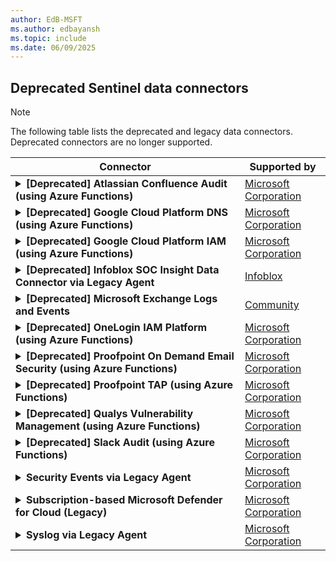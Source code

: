 ```yaml
---
author: EdB-MSFT
ms.author: edbayansh
ms.topic: include
ms.date: 06/09/2025
---
```


## Deprecated Sentinel data connectors


> [!NOTE]
> The following table lists the deprecated and legacy data connectors. Deprecated connectors are no longer supported.
 
  

| Connector | Supported by | 
|-----------|--------------|
|<a name="deprecated-atlassian-confluence-audit-using-azure-functions"></a><details><summary>**[Deprecated] Atlassian Confluence Audit (using Azure Functions)** &nbsp;&nbsp;&nbsp;&nbsp;&nbsp;&nbsp;&nbsp;&nbsp;&nbsp;&nbsp;&nbsp;&nbsp;&nbsp;&nbsp;&nbsp;&nbsp;&nbsp;&nbsp;&nbsp;&nbsp;&nbsp;&nbsp;&nbsp;&nbsp;&nbsp;&nbsp;&nbsp;&nbsp;&nbsp;&nbsp;&nbsp;</summary> <br> The [Atlassian Confluence](https://www.atlassian.com/software/confluence) Audit data connector provides the capability to ingest [Confluence Audit Records](https://support.atlassian.com/confluence-cloud/docs/view-the-audit-log/) for more information. The connector enables event retrieval to assess potential security risks, monitor collaboration, and diagnose and troubleshoot configuration issues.<p>**Note**: This data connector has been deprecated, consider moving to the CCP data connector available in the solution which replaces ingestion via the <a href='/azure/azure-monitor/logs/custom-logs-migrate' >deprecated HTTP Data Collector API</a>.</p><p> **Log Analytics table(s):** <br> - `Confluence_Audit_CL`<p>**Data collection rule support:** <br>Not currently supported<p>**Prerequisites:**<br> - **Microsoft.Web/sites permissions**: Read and write permissions to Azure Functions to create a Function App is required. For more information, see [Azure Functions](/azure/azure-functions/).<p> - **REST API Credentials/permissions**: **ConfluenceAccessToken**, **ConfluenceUsername** is required for REST API. For more information, see [API](https://developer.atlassian.com/cloud/confluence/rest/api-group-audit/). Check all [requirements and follow  the instructions](https://developer.atlassian.com/cloud/confluence/rest/intro/#auth) for obtaining credentials.</details> | [Microsoft Corporation](https://support.microsoft.com/) | 
|<a name="deprecated-google-cloud-platform-dns-using-azure-functions"></a><details><summary>**[Deprecated] Google Cloud Platform DNS (using Azure Functions)** </summary> <br> The Google Cloud Platform DNS data connector provides the capability to ingest [Cloud DNS query logs](https://cloud.google.com/dns/docs/monitoring#using_logging) and [Cloud DNS audit logs](https://cloud.google.com/dns/docs/audit-logging) into Microsoft Sentinel using the GCP Logging API. Refer to [GCP Logging API documentation](https://cloud.google.com/logging/docs/api) for more information.<br><br><p>**Note**: This data connector has been deprecated, consider moving to the CCP data connector available in the solution which replaces ingestion via the <a href='/azure/azure-monitor/logs/custom-logs-migrate' >deprecated HTTP Data Collector API</a>.</p><p> **Log Analytics table(s):** <br> - `GCP_DNS_CL`<p>**Data collection rule support:** <br>Not currently supported<p>**Prerequisites:**<br> - **Microsoft.Web/sites permissions**: Read and write permissions to Azure Functions to create a Function App is required. For more information, see [Azure Functions](/azure/azure-functions/).<p> - **GCP service account**: GCP service account with permissions to read logs (with "logging.logEntries.list" permission) is required for GCP Logging API. Also json file with service account key is required. See the documentation to learn more about [permissions](https://cloud.google.com/logging/docs/access-control#permissions_and_roles), [creating service account](https://cloud.google.com/iam/docs/creating-managing-service-accounts) and [creating service account key](https://cloud.google.com/iam/docs/creating-managing-service-account-keys).</details> | [Microsoft Corporation](https://support.microsoft.com/) | 
|<a name="deprecated-google-cloud-platform-iam-using-azure-functions"></a><details><summary>**[Deprecated] Google Cloud Platform IAM (using Azure Functions)** </summary> <br> The Google Cloud Platform Identity and Access Management (IAM) data connector provides the capability to ingest [GCP IAM logs](https://cloud.google.com/iam/docs/audit-logging) into Microsoft Sentinel using the GCP Logging API. Refer to [GCP Logging API documentation](https://cloud.google.com/logging/docs/api) for more information.<br><br><p>**Note**: This data connector has been deprecated, consider moving to the CCP data connector available in the solution which replaces ingestion via the <a href='/azure/azure-monitor/logs/custom-logs-migrate' >deprecated HTTP Data Collector API</a>.</p><p> **Log Analytics table(s):** <br> - `GCP_IAM_CL`<p>**Data collection rule support:** <br>Not currently supported<p>**Prerequisites:**<br> - **Microsoft.Web/sites permissions**: Read and write permissions to Azure Functions to create a Function App is required. For more information, see [Azure Functions](/azure/azure-functions/).<p> - **GCP service account**: GCP service account with permissions to read logs is required for GCP Logging API. Also json file with service account key is required. See the documentation to learn more about [required permissions](https://cloud.google.com/iam/docs/audit-logging#audit_log_permissions), [creating service account](https://cloud.google.com/iam/docs/creating-managing-service-accounts) and [creating service account key](https://cloud.google.com/iam/docs/creating-managing-service-account-keys).</details> | [Microsoft Corporation](https://support.microsoft.com/) | 
|<a name="deprecated-infoblox-soc-insight-data-connector-via-legacy-agent"></a><details><summary>**[Deprecated] Infoblox SOC Insight Data Connector via Legacy Agent** </summary> <br> The Infoblox SOC Insight Data Connector allows you to easily connect your Infoblox BloxOne SOC Insight data with Microsoft Sentinel. By connecting your logs to Microsoft Sentinel, you can take advantage of search & correlation, alerting, and threat intelligence enrichment for each log. <br><br>This data connector ingests Infoblox SOC Insight CDC logs into your Log Analytics Workspace using the legacy Log Analytics agent.<br><br>**Microsoft recommends installation of Infoblox SOC Insight Data Connector via AMA Connector.** The legacy connector uses the Log Analytics agent which is about to be deprecated by **Aug 31, 2024,** and should only be installed where AMA is not supported.<br><br> Using MMA and AMA on the same machine can cause log duplication and extra ingestion cost. [More details](/azure/sentinel/ama-migrate).<p> **Log Analytics table(s):** <br> - `CommonSecurityLog`<p>**Data collection rule support:** <br>[Workspace transform DCR](/azure/azure-monitor/logs/tutorial-workspace-transformations-portal)</details> | [Infoblox](https://support.infoblox.com/) | 
|<a name="deprecated-microsoft-exchange-logs-and-events"></a><details><summary>**[Deprecated] Microsoft Exchange Logs and Events** </summary> <br> Deprecated, use the 'ESI-Opt' dataconnectors. You can stream all Exchange Audit events, IIS Logs, HTTP Proxy logs and Security Event logs from the Windows machines connected to your Microsoft Sentinel workspace using the Windows agent. This connection enables you to view dashboards, create custom alerts, and improve investigation. This is used by Microsoft Exchange Security Workbooks to provide security insights of your On-Premises Exchange environment<p> **Log Analytics table(s):** <br> - `Event`<br>- `SecurityEvent`<br>- `W3CIISLog`<br>- `MessageTrackingLog_CL`<br>- `ExchangeHttpProxy_CL`<p>**Data collection rule support:** <br>Not currently supported<p>**Prerequisites:**<br> - Azure Log Analytics will be deprecated, to collect data from non-Azure VMs, Azure Arc is recommended. [Learn more](/azure/azure-monitor/agents/azure-monitor-agent-install?tabs=ARMAgentPowerShell,PowerShellWindows,PowerShellWindowsArc,CLIWindows,CLIWindowsArc)<p> - **Detailled documentation**: >**NOTE:** Detailled documentation on Installation procedure and usage can be found [here](https://aka.ms/MicrosoftExchangeSecurityGithub)</details> | [Community](https://github.com/Azure/Azure-Sentinel/issues) | 
|<a name="deprecated-onelogin-iam-platform-using-azure-functions"></a><details><summary>**[Deprecated] OneLogin IAM Platform (using Azure Functions)** </summary> <br> The [OneLogin](https://www.onelogin.com/) data connector provides the capability to ingest common OneLogin IAM Platform events into Microsoft Sentinel through Webhooks. The OneLogin Event Webhook API which is also known as the Event Broadcaster will send batches of events in near real-time to an endpoint that you specify. When a change occurs in the OneLogin, an HTTPS POST request with event information is sent to a callback data connector URL.  Refer to [Webhooks documentation](https://developers.onelogin.com/api-docs/1/events/webhooks) for more information. The connector enables event retrieval to assess potential security risks, monitor collaboration, and diagnose and troubleshoot configuration issues.<br><br><p>**Note**: This data connector has been deprecated, consider moving to the CCF data connector available in the solution which replaces ingestion via the <a href='/azure/azure-monitor/logs/custom-logs-migrate' >deprecated HTTP Data Collector API</a>.</p><p> **Log Analytics table(s):** <br> - `OneLogin_CL`<p>**Data collection rule support:** <br>Not currently supported<p>**Prerequisites:**<br> - **Microsoft.Web/sites permissions**: Read and write permissions to Azure Functions to create a Function App is required. For more information, see [Azure Functions](/azure/azure-functions/).<p> - **Webhooks Credentials/permissions**: **OneLoginBearerToken**, **Callback URL** are required for working Webhooks. See the documentation to learn more about [configuring Webhooks](https://onelogin.service-now.com/kb_view_customer.do?sysparm_article=KB0010469).You need to generate **OneLoginBearerToken** according to your security requirements and use it in **Custom Headers** section in format: Authorization: Bearer **OneLoginBearerToken**. Logs Format: JSON Array.</details> | [Microsoft Corporation](https://support.microsoft.com/) | 
|<a name="deprecated-proofpoint-on-demand-email-security-using-azure-functions"></a><details><summary>**[Deprecated] Proofpoint On Demand Email Security (using Azure Functions)** </summary> <br> Proofpoint On Demand Email Security data connector provides the capability to get Proofpoint on Demand Email Protection data, allows users to check message traceability, monitoring into email activity, threats,and data exfiltration by attackers and malicious insiders. The connector provides ability to review events in your org on an accelerated basis, get event log files in hourly increments for recent activity.<p>**Note**: This data connector has been deprecated, consider moving to the CCP data connector available in the solution which replaces ingestion via the <a href='/azure/azure-monitor/logs/custom-logs-migrate' >deprecated HTTP Data Collector API</a>.</p><p> **Log Analytics table(s):** <br> - `ProofpointPOD_message_CL`<br>- `ProofpointPOD_maillog_CL`<p>**Data collection rule support:** <br>Not currently supported<p>**Prerequisites:**<br> - **Microsoft.Web/sites permissions**: Read and write permissions to Azure Functions to create a Function App is required. For more information, see [Azure Functions](/azure/azure-functions/).<p> - **Websocket API Credentials/permissions**: **ProofpointClusterID**, **ProofpointToken** is required. For more information, see [API](https://proofpointcommunities.force.com/community/s/article/Proofpoint-on-Demand-Pod-Log-API).</details> | [Microsoft Corporation](https://support.microsoft.com/) | 
|<a name="deprecated-proofpoint-tap-using-azure-functions"></a><details><summary>**[Deprecated] Proofpoint TAP (using Azure Functions)** </summary> <br> The [Proofpoint Targeted Attack Protection (TAP)](https://www.proofpoint.com/us/products/advanced-threat-protection/targeted-attack-protection) connector provides the capability to ingest Proofpoint TAP logs and events into Microsoft Sentinel. The connector provides visibility into Message and Click events in Microsoft Sentinel to view dashboards, create custom alerts, and to improve monitoring and investigation capabilities.<p>**Note**: This data connector has been deprecated, consider moving to the CCP data connector available in the solution which replaces ingestion via the <a href='/azure/azure-monitor/logs/custom-logs-migrate' >deprecated HTTP Data Collector API</a>.</p><p> **Log Analytics table(s):** <br> - `ProofPointTAPMessagesDelivered_CL`<br>- `ProofPointTAPMessagesBlocked_CL`<br>- `ProofPointTAPClicksPermitted_CL`<br>- `ProofPointTAPClicksBlocked_CL`<p>**Data collection rule support:** <br>Not currently supported<p>**Prerequisites:**<br> - **Microsoft.Web/sites permissions**: Read and write permissions to Azure Functions to create a Function App is required. For more information, see [Azure Functions](/azure/azure-functions/).<p> - **Proofpoint TAP API Key**: A Proofpoint TAP API username and password is required. For more information, see [Proofpoint SIEM API](https://help.proofpoint.com/Threat_Insight_Dashboard/API_Documentation/SIEM_API).</details> | [Microsoft Corporation](https://support.microsoft.com/) | 
|<a name="deprecated-qualys-vulnerability-management-using-azure-functions"></a><details><summary>**[Deprecated] Qualys Vulnerability Management (using Azure Functions)** </summary> <br> The [Qualys Vulnerability Management (VM)](https://www.qualys.com/apps/vulnerability-management/) data connector provides the capability to ingest vulnerability host detection data into Microsoft Sentinel through the Qualys API. The connector provides visibility into host detection data from vulerability scans. This connector provides Microsoft Sentinel the capability to view dashboards, create custom alerts, and improve investigation <br><br><p>**Note**: This data connector has been deprecated, consider moving to the CCP data connector available in the solution which replaces ingestion via the <a href='/azure/azure-monitor/logs/custom-logs-migrate' >deprecated HTTP Data Collector API</a>.</p><p> **Log Analytics table(s):** <br> - `QualysHostDetectionV2_CL`<br>- `QualysHostDetection_CL`<p>**Data collection rule support:** <br>Not currently supported<p>**Prerequisites:**<br> - **Microsoft.Web/sites permissions**: Read and write permissions to Azure Functions to create a Function App is required. For more information, see [Azure Functions](/azure/azure-functions/).<p> - **Qualys API Key**: A Qualys VM API username and password is required. For more information, see [Qualys VM API](https://www.qualys.com/docs/qualys-api-vmpc-user-guide.pdf).</details> | [Microsoft Corporation](https://support.microsoft.com/) | 
|<a name="deprecated-slack-audit-using-azure-functions"></a><details><summary>**[Deprecated] Slack Audit (using Azure Functions)** </summary> <br> The [Slack](https://slack.com) Audit data connector provides the capability to ingest [Slack Audit Records](https://api.slack.com/admins/audit-logs) events into Microsoft Sentinel through the REST API. Refer to [API documentation](https://api.slack.com/admins/audit-logs#the_audit_event) for more information. The connector enables event retrieval to assess potential security risks, monitor collaboration, and diagnose and troubleshoot configuration issues.<p>**Note**: This data connector has been deprecated, consider moving to the CCF data connector available in the solution which replaces ingestion via the <a href='/azure/azure-monitor/logs/custom-logs-migrate' >deprecated HTTP Data Collector API</a>.</p><p> **Log Analytics table(s):** <br> - `SlackAudit_CL`<p>**Data collection rule support:** <br>Not currently supported<p>**Prerequisites:**<br> - **Microsoft.Web/sites permissions**: Read and write permissions to Azure Functions to create a Function App is required. For more information, see [Azure Functions](/azure/azure-functions/).<p> - **REST API Credentials/permissions**: **SlackAPIBearerToken** is required for REST API. For more information, see [API](https://api.slack.com/web#authentication). Check all [requirements and follow  the instructions](https://api.slack.com/web#authentication) for obtaining credentials.</details> | [Microsoft Corporation](https://support.microsoft.com/) | 
|<a name="security-events-via-legacy-agent"></a><details><summary>**Security Events via Legacy Agent** </summary> <br> You can stream all security events from the Windows machines connected to your Microsoft Sentinel workspace using the Windows agent. This connection enables you to view dashboards, create custom alerts, and improve investigation. This gives you more insight into your organization’s network and improves your security operation capabilities. For more information, see the [Microsoft Sentinel documentation](https://go.microsoft.com/fwlink/p/?linkid=2220093&wt.mc_id=sentinel_dataconnectordocs_content_cnl_csasci).<p> **Log Analytics table(s):** <br> - `SecurityEvent`<p>**Data collection rule support:** <br>Not currently supported</details> | [Microsoft Corporation](https://support.microsoft.com/) | 
|<a name="subscription-based-microsoft-defender-for-cloud-legacy"></a><details><summary>**Subscription-based Microsoft Defender for Cloud (Legacy)** </summary> <br> Microsoft Defender for Cloud is a security management tool that allows you to detect and quickly respond to threats across Azure, hybrid, and multi-cloud workloads. This connector allows you to stream your security alerts from Microsoft Defender for Cloud into Microsoft Sentinel, so you can view Defender data in workbooks, query it to produce alerts, and investigate and respond to incidents.<br><br>[For more information>](https://aka.ms/ASC-Connector)<p> **Log Analytics table(s):** <br> - `SecurityAlert`<p>**Data collection rule support:** <br>Not currently supported</details> | [Microsoft Corporation](https://support.microsoft.com/) | 
|<a name="syslog-via-legacy-agent"></a><details><summary>**Syslog via Legacy Agent** </summary> <br> Syslog is an event logging protocol that is common to Linux. Applications will send messages that may be stored on the local machine or delivered to a Syslog collector. When the Agent for Linux is installed, it configures the local Syslog daemon to forward messages to the agent. The agent then sends the message to the workspace.<br><br>[Learn more >](https://aka.ms/sysLogInfo)<p> **Log Analytics table(s):** <br> - `Syslog`<p>**Data collection rule support:** <br>[Workspace transform DCR](/azure/azure-monitor/logs/tutorial-workspace-transformations-portal)</details> | [Microsoft Corporation](https://support.microsoft.com/) | 
